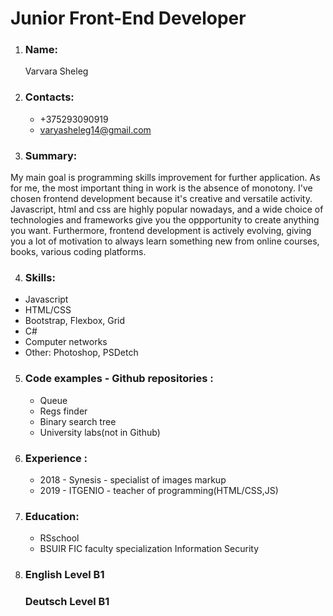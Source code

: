 # Junior Front-End Developer

1.  ### Name:
     Varvara Sheleg
2.  ### Contacts:  
    - +375293090919
    - varyasheleg14@gmail.com 
3.  ### Summary:
  My main goal is programming skills improvement for further application.
As for me, the most important thing in work is the absence of monotony.
I've chosen frontend development because it's creative and versatile activity.
Javascript, html and css are highly popular nowadays, and a wide choice of technologies and frameworks
give you the oppportunity to create anything you want.
Furthermore, frontend development is actively evolving, giving you a lot of motivation to always learn 
something new from online courses, books, various coding platforms.

4.  ### Skills: 
   + Javascript
   + HTML/CSS
   + Bootstrap, Flexbox, Grid
   + C# 
   + Computer networks
   + Other: Photoshop, PSDetch
5.  ### Code examples - Github repositories :
      + Queue
      + Regs finder
      + Binary search tree
      + University labs(not in Github)
6.  ### Experience :
     + 2018 - Synesis - specialist of images markup
     + 2019 - ITGENIO - teacher of programming(HTML/CSS,JS)
7.  ### Education:
    + RSschool
    + BSUIR FIC faculty specialization Information Security
8.  ### English Level B1
    ### Deutsch Level B1
